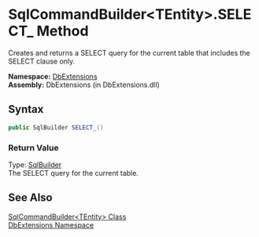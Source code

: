SqlCommandBuilder&lt;TEntity>.SELECT_ Method
============================================
Creates and returns a SELECT query for the current table that includes the SELECT clause only.

**Namespace:** [DbExtensions][1]  
**Assembly:** DbExtensions (in DbExtensions.dll)

Syntax
------

```csharp
public SqlBuilder SELECT_()
```

### Return Value
Type: [SqlBuilder][2]  
The SELECT query for the current table.

See Also
--------
[SqlCommandBuilder&lt;TEntity> Class][3]  
[DbExtensions Namespace][1]  

[1]: ../README.md
[2]: ../SqlBuilder/README.md
[3]: README.md